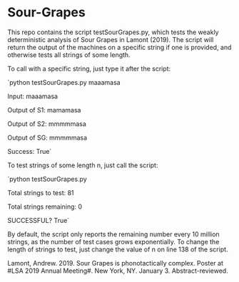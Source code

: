 # Sour-Grapes

This repo contains the script testSourGrapes.py, which tests the weakly deterministic analysis of Sour Grapes in Lamont (2019). The script will return the output of the machines on a specific string if one is provided, and otherwise tests all strings of some length.

To call with a specific string, just type it after the script:

`python testSourGrapes.py maaamasa

Input: maaamasa

Output of S1: mamamasa

Output of S2: mmmmmasa

Output of SG: mmmmmasa

Success: True`

To test strings of some length n, just call the script:

`python testSourGrapes.py

Total strings to test: 81

Total strings remaining: 0

SUCCESSFUL? True`

By default, the script only reports the remaining number every 10 million strings, as the number of test cases grows exponentially. To change the length of strings to test, just change the value of n on line 138 of the script.

Lamont, Andrew. 2019. Sour Grapes is phonotactically complex. Poster at #LSA 2019 Annual Meeting#. New York, NY. January 3. Abstract-reviewed.
